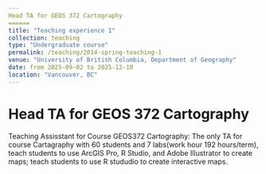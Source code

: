 ```yaml
---
Head TA for GEOS 372 Cartography
======
title: "Teaching experience 1"
collection: teaching
type: "Undergraduate course"
permalink: /teaching/2014-spring-teaching-1
venue: "University of British Columbia, Department of Geography"
date: from 2025-09-02 to 2025-12-10
location: "Vancouver, BC"
---
```

Head TA for GEOS 372 Cartography
======

Teaching Assisstant for Course GEOS372 Cartography: The only TA for course Cartagraphy with 60 students and 7 labs(work hour 192 hours/term), teach students to use ArcGIS Pro, R Studio, and Adobe Illustrator to create maps; teach students to use R stududio to create interactive maps.




